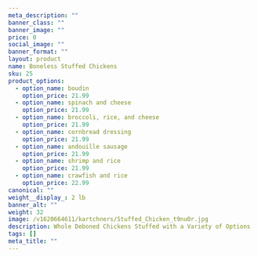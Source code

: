 ```yaml
---
meta_description: ""
banner_class: ""
banner_image: ""
price: 0
social_image: ""
banner_format: ""
layout: product
name: Boneless Stuffed Chickens
sku: 25
product_options:
  - option_name: boudin
    option_price: 21.99
  - option_name: spinach and cheese
    option_price: 21.99
  - option_name: broccoli, rice, and cheese
    option_price: 21.99
  - option_name: cornbread dressing
    option_price: 21.99
  - option_name: andouille sausage
    option_price: 21.99
  - option_name: shrimp and rice
    option_price: 21.99
  - option_name: crawfish and rice
    option_price: 22.99
canonical: ""
weight__display_: 2 lb
banner_alt: ""
weight: 32
image: /v1620664611/kartchners/Stuffed_Chicken_t9nu0r.jpg
description: Whole Deboned Chickens Stuffed with a Variety of Options
tags: []
meta_title: ""
---
```

